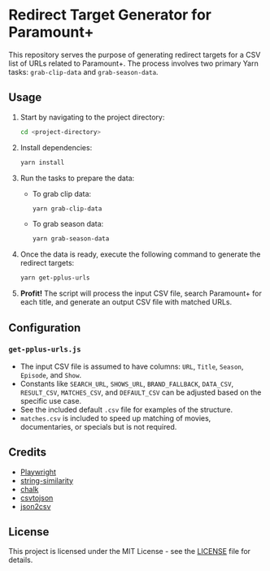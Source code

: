 # Redirect Target Generator for Paramount+

This repository serves the purpose of generating redirect targets for a CSV list of URLs related to Paramount+. The process involves two primary Yarn tasks: `grab-clip-data` and `grab-season-data`. 

## Usage

1. Start by navigating to the project directory:

    ```bash
    cd <project-directory>
    ```

2. Install dependencies:

    ```bash
    yarn install
    ```

3. Run the tasks to prepare the data:

    - To grab clip data:

        ```bash
        yarn grab-clip-data
        ```

    - To grab season data:

        ```bash
        yarn grab-season-data
        ```

4. Once the data is ready, execute the following command to generate the redirect targets:

    ```bash
    yarn get-pplus-urls
    ```

5. **Profit!** The script will process the input CSV file, search Paramount+ for each title, and generate an output CSV file with matched URLs.

## Configuration

### `get-pplus-urls.js`

- The input CSV file is assumed to have columns: `URL`, `Title`, `Season`, `Episode`, and `Show`.
- Constants like `SEARCH_URL`, `SHOWS_URL`, `BRAND_FALLBACK`, `DATA_CSV`, `RESULT_CSV`, `MATCHES_CSV`, and `DEFAULT_CSV` can be adjusted based on the specific use case.
- See the included default `.csv` file for examples of the structure.
- `matches.csv` is included to speed up matching of movies, documentaries, or specials but is not required.

## Credits

- [Playwright](https://playwright.dev/)
- [string-similarity](https://www.npmjs.com/package/string-similarity)
- [chalk](https://www.npmjs.com/package/chalk)
- [csvtojson](https://www.npmjs.com/package/csvtojson)
- [json2csv](https://www.npmjs.com/package/json2csv)

## License

This project is licensed under the MIT License - see the [LICENSE](LICENSE) file for details.
